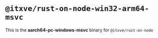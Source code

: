 # `@itxve/rust-on-node-win32-arm64-msvc`

This is the **aarch64-pc-windows-msvc** binary for `@itxve/rust-on-node`
